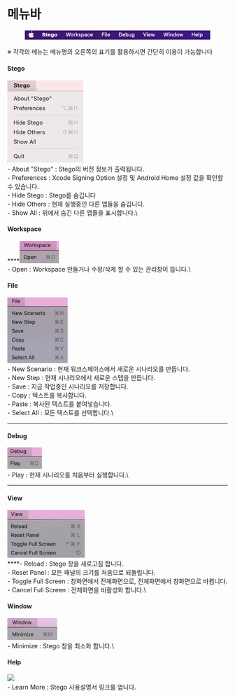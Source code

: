 # 메뉴바

<figure><img src="../.gitbook/assets/titlex2.png" alt=""><figcaption></figcaption></figure>

※ 각각의 메뉴는 메뉴명의 오른쪽의 표기를 활용하시면 간단히 이용이 가능합니다



#### **Stego**

![](<../.gitbook/assets/image (205).png>)\
\- About "Stego" : Stego의 버전 정보가 출력됩니다.\
\- Preferences : Xcode Signing Option 설정 및 Android Home 설정 값을 확인할 수 있습니다.\
\- Hide Stego : Stego를 숨깁니다                                                                                                                 \
\- Hide Others : 현재 실행중인 다른 앱들을 숨깁니다.                                                                                \
\- Show All : 위에서 숨긴 다른 앱들을 표시합니다.\


#### **Workspace**

****![](<../.gitbook/assets/image (69).png>)\
\- Open : Workspace 만들거나 수정/삭제 할 수 있는 관리창이 뜹니다.\


#### **File**

![](<../.gitbook/assets/image (149).png>)\
\- New Scenario : 현재 워크스페이스에서 새로운 시나리오를 만듭니다.\
\- New Step : 현재 시나리오에서 새로운 스텝을 만듭니다.\
\- Save : 지금 작업중인 시나리오를 저장합니다.\
\- Copy : 텍스트를 복사합니다.\
\- Paste : 복사된 텍스트를 붙여넣습니다.\
\- Select All : 모든 텍스트를 선택합니다.\
****

#### **Debug**

![](<../.gitbook/assets/image (143).png>)\
\- Play : 현재 시나리오를 처음부터 실행합니다.\
****

#### **View**

****<img src="../.gitbook/assets/image (26).png" alt="" data-size="original">****\
****- Reload : Stego 창을 새로고침 합니다.\
\- Reset Panel : 모든 패널의 크기를 처음으로 되돌립니다.\
\- Toggle Full Screen : 창화면에서 전체화면으로, 전체화면에서 창화면으로 바뀝니다.\
\- Cancel Full Screen : 전체화면을 비활성화 합니다.\


#### **Window**

![](<../.gitbook/assets/image (224).png>)\
\- Minimize : Stego 창을 최소화 합니다.\


#### Help

![](<../.gitbook/assets/스크린샷 2022-10-25 오후 3.14.32.png>)\
\- Learn More : Stego 사용설명서 링크를 엽니다.
